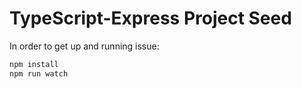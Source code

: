 # TypeScript-Express Project Seed

In order to get up and running issue:

```bash
npm install
npm run watch
```
